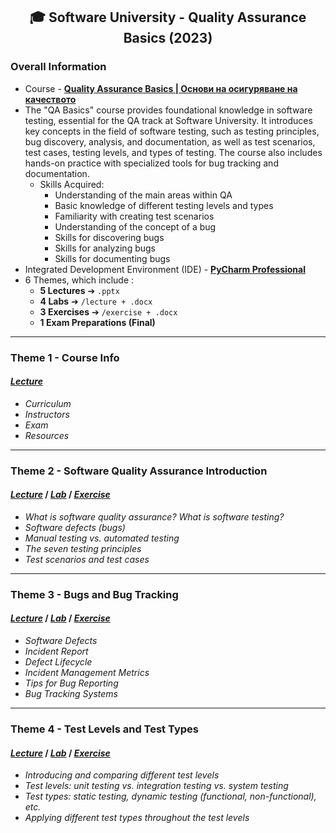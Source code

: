 <h2 align="center">🎓 Software University - Quality Assurance Basics (2023)</h2>

### Overall Information
* Course - [**Quality Assurance Basics | Основи на осигуряване на качеството**](https://softuni.bg/trainings/4064/qa-basics-march-2023)
* The "QA Basics" course provides foundational knowledge in software testing, essential for the QA track at Software University. It introduces key concepts in the field of software testing, such as testing principles, bug discovery, analysis, and documentation, as well as test scenarios, test cases, testing levels, and types of testing. The course also includes hands-on practice with specialized tools for bug tracking and documentation.
   * Skills Acquired:
      * Understanding of the main areas within QA
      * Basic knowledge of different testing levels and types
      * Familiarity with creating test scenarios
      * Understanding of the concept of a bug
      * Skills for discovering bugs
      * Skills for analyzing bugs
      * Skills for documenting bugs
* Integrated Development Environment (IDE) - [**PyCharm Professional**](https://www.jetbrains.com/aqua/)
* 6 Themes, which include :
    * **5 Lectures** ➔ ``.pptx``
    * **4 Labs** ➔ ``/lecture + .docx``
    * **3 Exercises** ➔ ``/exercise + .docx``
    * **1 Exam Preparations (Final)**
---
### Theme 1 - Course Info
#### [_**Lecture**_](https://github.com/rythm-net/SoftUni/blob/main/Quality%20Assurance%20Basics/T01%20-%20Course%20Intro/01.%20Course%20Intro%20(March%202022).pptx)
* _Curriculum_
* _Instructors_
* _Exam_
* _Resources_
---
### Theme 2 - Software Quality Assurance Introduction
#### [**_Lecture_**](https://github.com/rythm-net/SoftUni/blob/main/Quality%20Assurance%20Basics/T02%20-%20Software%20QA%20Introduction/02.%20Software%20QA%20Introduction.pptx) **/** [**_Lab_**](https://github.com/rythm-net/SoftUni/tree/main/Quality%20Assurance%20Basics/T02%20-%20Software%20QA%20Introduction/lecture) **/** [**_Exercise_**](https://github.com/rythm-net/SoftUni/tree/main/Quality%20Assurance%20Basics/T02%20-%20Software%20QA%20Introduction/exercise)
* _What is software quality assurance? What is software testing?_
* _Software defects (bugs)_
* _Manual testing vs. automated testing_
* _The seven testing principles_
* _Test scenarios and test cases_
---
### Theme 3 - Bugs and Bug Tracking
#### [_**Lecture**_](https://github.com/rythm-net/SoftUni/blob/main/Quality%20Assurance%20Basics/T03%20-%20Bugs%20and%20Bug%20Tracking/03.%20Bugs%20and%20Bug%20Tracking.pptx) **/** [_**Lab**_](https://github.com/rythm-net/SoftUni/tree/main/Quality%20Assurance%20Basics/T03%20-%20Bugs%20and%20Bug%20Tracking/lecture) **/** [_**Exercise**_](https://github.com/rythm-net/SoftUni/tree/main/Quality%20Assurance%20Basics/T03%20-%20Bugs%20and%20Bug%20Tracking/exercise)
* _Software Defects_
* _Incident Report_
* _Defect Lifecycle_
* _Incident Management Metrics_
* _Tips for Bug Reporting_
* _Bug Tracking Systems_
---
### Theme 4 - Test Levels and Test Types
#### [_**Lecture**_](https://github.com/rythm-net/SoftUni/blob/main/Quality%20Assurance%20Basics/T04%20-%20Test%20Levels%20and%20Test%20Types/04.%20Test%20Levels%20and%20Test%20Types.pptx) **/** [_**Lab**_](https://github.com/rythm-net/SoftUni/tree/main/Quality%20Assurance%20Basics/T04%20-%20Test%20Levels%20and%20Test%20Types/lecture) **/** [_**Exercise**_](https://github.com/rythm-net/SoftUni/tree/main/Quality%20Assurance%20Basics/T04%20-%20Test%20Levels%20and%20Test%20Types/exercise)
* _Introducing and comparing different test levels_
* _Test levels: unit testing vs. integration testing vs. system testing_
* _Test types: static testing, dynamic testing (functional, non-functional), etc._
* _Applying different test types throughout the test levels_


